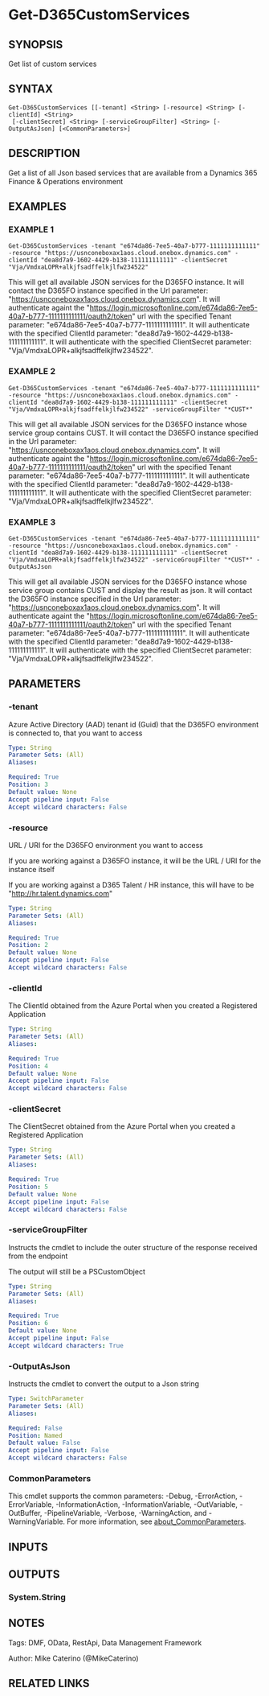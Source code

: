 ﻿---
external help file: d365fo.tools-help.xml
Module Name: d365fo.tools
online version:
schema: 2.0.0
---

# Get-D365CustomServices

## SYNOPSIS
Get list of custom services

## SYNTAX

```
Get-D365CustomServices [[-tenant] <String> [-resource] <String> [-clientId] <String>
 [-clientSecret] <String> [-serviceGroupFilter] <String> [-OutputAsJson] [<CommonParameters>]
```

## DESCRIPTION
Get a list of all Json based services that are available from a Dynamics 365 Finance & Operations environment

## EXAMPLES

### EXAMPLE 1
```
Get-D365CustomServices -tenant "e674da86-7ee5-40a7-b777-1111111111111" -resource "https://usnconeboxax1aos.cloud.onebox.dynamics.com" -clientId "dea8d7a9-1602-4429-b138-111111111111" -clientSecret "Vja/VmdxaLOPR+alkjfsadffelkjlfw234522"
```

This will get all available JSON services for the D365FO instance.
It will contact the D365FO instance specified in the Url parameter: "https://usnconeboxax1aos.cloud.onebox.dynamics.com".
It will authenticate againt the "https://login.microsoftonline.com/e674da86-7ee5-40a7-b777-1111111111111/oauth2/token" url with the specified Tenant parameter: "e674da86-7ee5-40a7-b777-1111111111111".
It will authenticate with the specified ClientId parameter: "dea8d7a9-1602-4429-b138-111111111111".
It will authenticate with the specified ClientSecret parameter: "Vja/VmdxaLOPR+alkjfsadffelkjlfw234522".

### EXAMPLE 2
```
Get-D365CustomServices -tenant "e674da86-7ee5-40a7-b777-1111111111111" -resource "https://usnconeboxax1aos.cloud.onebox.dynamics.com" -clientId "dea8d7a9-1602-4429-b138-111111111111" -clientSecret "Vja/VmdxaLOPR+alkjfsadffelkjlfw234522" -serviceGroupFilter "*CUST*"
```

This will get all available JSON services for the D365FO instance whose service group contains CUST.
It will contact the D365FO instance specified in the Url parameter: "https://usnconeboxax1aos.cloud.onebox.dynamics.com".
It will authenticate againt the "https://login.microsoftonline.com/e674da86-7ee5-40a7-b777-1111111111111/oauth2/token" url with the specified Tenant parameter: "e674da86-7ee5-40a7-b777-1111111111111".
It will authenticate with the specified ClientId parameter: "dea8d7a9-1602-4429-b138-111111111111".
It will authenticate with the specified ClientSecret parameter: "Vja/VmdxaLOPR+alkjfsadffelkjlfw234522".

### EXAMPLE 3
```
Get-D365CustomServices -tenant "e674da86-7ee5-40a7-b777-1111111111111" -resource "https://usnconeboxax1aos.cloud.onebox.dynamics.com" -clientId "dea8d7a9-1602-4429-b138-111111111111" -clientSecret "Vja/VmdxaLOPR+alkjfsadffelkjlfw234522" -serviceGroupFilter "*CUST*" -OutputAsJson
```

This will get all available JSON services for the D365FO instance whose service group contains CUST and display the result as json.
It will contact the D365FO instance specified in the Url parameter: "https://usnconeboxax1aos.cloud.onebox.dynamics.com".
It will authenticate againt the "https://login.microsoftonline.com/e674da86-7ee5-40a7-b777-1111111111111/oauth2/token" url with the specified Tenant parameter: "e674da86-7ee5-40a7-b777-1111111111111".
It will authenticate with the specified ClientId parameter: "dea8d7a9-1602-4429-b138-111111111111".
It will authenticate with the specified ClientSecret parameter: "Vja/VmdxaLOPR+alkjfsadffelkjlfw234522".

## PARAMETERS

### -tenant
Azure Active Directory (AAD) tenant id (Guid) that the D365FO environment is connected to, that you want to access

```yaml
Type: String
Parameter Sets: (All)
Aliases:

Required: True
Position: 3
Default value: None
Accept pipeline input: False
Accept wildcard characters: False
```

### -resource
URL / URI for the D365FO environment you want to access

If you are working against a D365FO instance, it will be the URL / URI for the instance itself

If you are working against a D365 Talent / HR instance, this will have to be "http://hr.talent.dynamics.com"

```yaml
Type: String
Parameter Sets: (All)
Aliases:

Required: True
Position: 2
Default value: None
Accept pipeline input: False
Accept wildcard characters: False
```


### -clientId
The ClientId obtained from the Azure Portal when you created a Registered Application

```yaml
Type: String
Parameter Sets: (All)
Aliases:

Required: True
Position: 4
Default value: None
Accept pipeline input: False
Accept wildcard characters: False
```

### -clientSecret
The ClientSecret obtained from the Azure Portal when you created a Registered Application

```yaml
Type: String
Parameter Sets: (All)
Aliases:

Required: True
Position: 5
Default value: None
Accept pipeline input: False
Accept wildcard characters: False
```

### -serviceGroupFilter
Instructs the cmdlet to include the outer structure of the response received from the endpoint

The output will still be a PSCustomObject

```yaml
Type: String
Parameter Sets: (All)
Aliases:

Required: True
Position: 6
Default value: None
Accept pipeline input: False
Accept wildcard characters: True
```

### -OutputAsJson
Instructs the cmdlet to convert the output to a Json string

```yaml
Type: SwitchParameter
Parameter Sets: (All)
Aliases:

Required: False
Position: Named
Default value: False
Accept pipeline input: False
Accept wildcard characters: False
```

### CommonParameters
This cmdlet supports the common parameters: -Debug, -ErrorAction, -ErrorVariable, -InformationAction, -InformationVariable, -OutVariable, -OutBuffer, -PipelineVariable, -Verbose, -WarningAction, and -WarningVariable. For more information, see [about_CommonParameters](http://go.microsoft.com/fwlink/?LinkID=113216).

## INPUTS

## OUTPUTS

### System.String
## NOTES
Tags: DMF, OData, RestApi, Data Management Framework

Author: Mike Caterino (@MikeCaterino)

## RELATED LINKS
